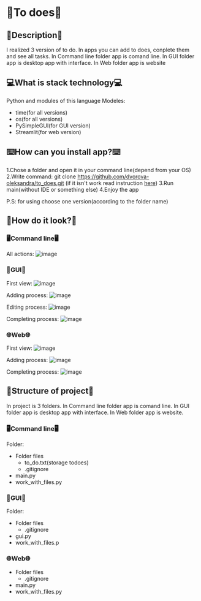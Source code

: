# 📆To does📆

## 📰Description📰
I realized 3 version of to do. In apps you can add to does, conplete them and see all tasks. In Command line folder app is comand line. In GUI folder app is desktop app with interface. In Web folder app is website

## 💻What is stack technology💻
Python and modules of this language
Modeles: 
* time(for all versions)
* os(for all versions)
* PySimpleGUI(for GUI version)
* Streamlit(for web version)

## ⌨️How can you install app?⌨️
1.Chose a folder and open it in your command line(depend from your OS)
2.Write command: git clone https://github.com/dvorova-oleksandra/to_does.git (if it isn't work read instruction [here](https://docs.github.com/en/repositories/creating-and-managing-repositories/cloning-a-repository))
3.Run main(without IDE or something else)
4.Enjoy the app

P.S: for using choose one version(according to the folder name)

## 🎀How do it look?🎀
### 🖥Command line🖥
All actions:
![image](https://user-images.githubusercontent.com/63312656/216998793-d47b9f4a-a423-4068-88ac-0d29977447fa.png)

### 📱GUI📱
First view: 
![image](https://user-images.githubusercontent.com/63312656/216999582-924c3d99-e415-44d8-8b26-d462e5a9b3a6.png)

Adding process:
![image](https://user-images.githubusercontent.com/63312656/217000098-ef6dbd30-77b3-4395-8cb4-657ab2e28a88.png)

Editing process:
![image](https://user-images.githubusercontent.com/63312656/217000936-98b4c220-38be-4313-b81d-c1d75c7b14bd.png)

Completing process:
![image](https://user-images.githubusercontent.com/63312656/217001113-0e00ed54-e77b-4ca6-ac50-14ec4c16853e.png)

### 🌐Web🌐
First view:
![image](https://user-images.githubusercontent.com/63312656/217002741-ac39a05e-14a8-44a6-971e-623d13112d5f.png)

Adding process:
![image](https://user-images.githubusercontent.com/63312656/217002864-2435b007-109e-4402-99ec-64d5bdd42372.png)

Completing process:
![image](https://user-images.githubusercontent.com/63312656/217003104-c0c8d966-f2fb-470a-a7e3-4693a9ebe452.png)

## 📄Structure of project📄
In project is 3 folders.  In Command line folder app is comand line. In GUI folder app is desktop app with interface. In Web folder app is website. 

### 🖥Command line🖥
Folder:
* Folder files
    * to_do.txt(storage todoes)
    * .gitignore
* main.py 
* work_with_files.py

### 📱GUI📱
Folder:
* Folder files
    * .gitignore
* gui.py
* work_with_files.p

### 🌐Web🌐
* Folder files
    * .gitignore
* main.py 
* work_with_files.py
